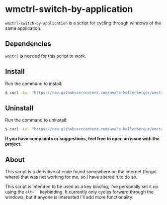 # wmctrl-switch-by-application

`wmctrl-switch-by-application` is a script for cycling through windows of the same application.

## Dependencies
`wmctrl` is needed for this script to work.

## Install

Run the command to install:

```sh
$ curl -Lo- "https://raw.githubusercontent.com/avahe-kellenberger/wmctrl-switch-by-application/master/install.sh" | sudo bash
```

## Uninstall
Run the command to uninstall:
```sh
$ curl -Lo- "https://raw.githubusercontent.com/avahe-kellenberger/wmctrl-switch-by-application/master/uninstall.sh" | sudo bash
```

**If you have complaints or suggestions, feel free to open an issue with the project.**


## About

This script is a derivitive of code found somewhere on the internet (forgot where) that was not working for me,
so I have altered it to do so.

This script is intended to be used as a key binding; I've personally set it up using the ``alt+` `` keybinding.
It currently only cycles forward through the windows, but if anyone is interested I'll add more functionality.
